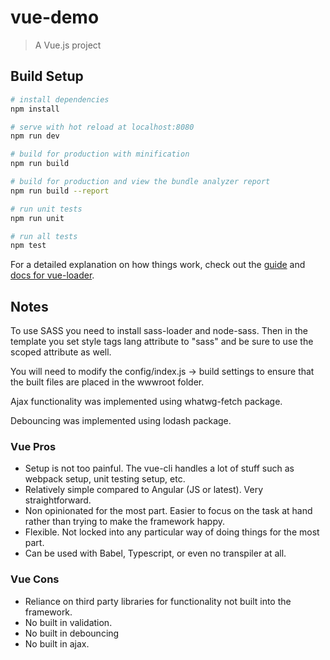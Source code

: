 # vue-demo

> A Vue.js project

## Build Setup

``` bash
# install dependencies
npm install

# serve with hot reload at localhost:8080
npm run dev

# build for production with minification
npm run build

# build for production and view the bundle analyzer report
npm run build --report

# run unit tests
npm run unit

# run all tests
npm test
```

For a detailed explanation on how things work, check out the [guide](http://vuejs-templates.github.io/webpack/) and [docs for vue-loader](http://vuejs.github.io/vue-loader).

## Notes
To use SASS you need to install sass-loader and node-sass. Then in the template
you set style tags lang attribute to "sass" and be sure to use the scoped
attribute as well.

You will need to modify the config/index.js -> build settings to ensure that the built
files are placed in the wwwroot folder.

Ajax functionality was implemented using whatwg-fetch package.

Debouncing was implemented using lodash package.

### Vue Pros
- Setup is not too painful. The vue-cli handles a lot of stuff such as webpack setup, unit testing setup, etc.
- Relatively simple compared to Angular (JS or latest). Very straightforward.
- Non opinionated for the most part. Easier to focus on the task at hand rather than trying to make the framework happy.
- Flexible. Not locked into any particular way of doing things for the most part.
- Can be used with Babel, Typescript, or even no transpiler at all.

### Vue Cons
- Reliance on third party libraries for functionality not built into the framework.
- No built in validation.
- No built in debouncing
- No built in ajax.

